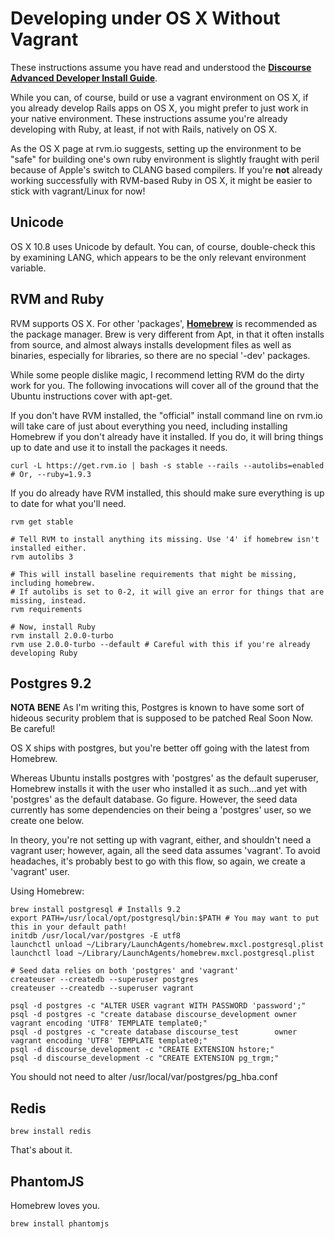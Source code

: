 # Developing under OS X Without Vagrant

These instructions assume you have read and understood the **[Discourse Advanced Developer Install Guide](https://github.com/discourse/discourse/blob/master/docs/DEVELOPER-ADVANCED.md)**. 

While you can, of course, build or use a vagrant environment on OS X, if you already develop Rails apps on OS X, you might prefer to just work in your native environment. These instructions assume you're already developing with Ruby, at least, if not with Rails, natively on OS X.

As the OS X page at rvm.io suggests, setting up the environment to be "safe" for building one's own ruby environment is slightly fraught with peril because of Apple's switch to CLANG based compilers. If you're **not** already working successfully with RVM-based Ruby in OS X, it might be easier to stick with vagrant/Linux for now!

## Unicode

OS X 10.8 uses Unicode by default. You can, of course, double-check this by examining LANG, which appears to be the only relevant environment variable.

## RVM and Ruby

RVM supports OS X. For other 'packages', **[Homebrew](http://mxcl.github.com/homebrew)** is recommended as the package manager. Brew is very different from Apt, in that it often installs from source, and almost always installs development files as well as binaries, especially for libraries, so there are no special '-dev' packages.

While some people dislike magic, I recommend letting RVM do the dirty work for you. The following invocations will cover all of the ground that the Ubuntu instructions cover with apt-get.

If you don't have RVM installed, the "official" install command line on rvm.io will take care of just about everything you need, including installing Homebrew if you don't already have it installed. If you do, it will bring things up to date and use it to install the packages it needs.

    curl -L https://get.rvm.io | bash -s stable --rails --autolibs=enabled # Or, --ruby=1.9.3

If you do already have RVM installed, this should make sure everything is up to date for what you'll need.

    rvm get stable

    # Tell RVM to install anything its missing. Use '4' if homebrew isn't installed either.
    rvm autolibs 3

    # This will install baseline requirements that might be missing, including homebrew.
    # If autolibs is set to 0-2, it will give an error for things that are missing, instead.
    rvm requirements

    # Now, install Ruby
    rvm install 2.0.0-turbo
    rvm use 2.0.0-turbo --default # Careful with this if you're already developing Ruby

## Postgres 9.2

**NOTA BENE** As I'm writing this, Postgres is known to have some sort of hideous security problem that is supposed to be patched Real Soon Now. Be careful!

OS X ships with postgres, but you're better off going with the latest from Homebrew.

Whereas Ubuntu installs postgres with 'postgres' as the default superuser, Homebrew installs it with the user who installed it as such...and yet with 'postgres' as the default database. Go figure. However, the seed data currently has some dependencies on their being a 'postgres' user, so we create one below.

In theory, you're not setting up with vagrant, either, and shouldn't need a vagrant user; however, again, all the seed data assumes 'vagrant'. To avoid headaches, it's probably best to go with this flow, so again, we create a 'vagrant' user.

Using Homebrew:

    brew install postgresql # Installs 9.2
    export PATH=/usr/local/opt/postgresql/bin:$PATH # You may want to put this in your default path!
    initdb /usr/local/var/postgres -E utf8
    launchctl unload ~/Library/LaunchAgents/homebrew.mxcl.postgresql.plist
    launchctl load ~/Library/LaunchAgents/homebrew.mxcl.postgresql.plist

    # Seed data relies on both 'postgres' and 'vagrant'
    createuser --createdb --superuser postgres
    createuser --createdb --superuser vagrant

    psql -d postgres -c "ALTER USER vagrant WITH PASSWORD 'password';"
    psql -d postgres -c "create database discourse_development owner vagrant encoding 'UTF8' TEMPLATE template0;"
    psql -d postgres -c "create database discourse_test        owner vagrant encoding 'UTF8' TEMPLATE template0;"
    psql -d discourse_development -c "CREATE EXTENSION hstore;"
    psql -d discourse_development -c "CREATE EXTENSION pg_trgm;"

You should not need to alter /usr/local/var/postgres/pg_hba.conf

## Redis

    brew install redis

That's about it.

## PhantomJS

Homebrew loves you.

    brew install phantomjs




